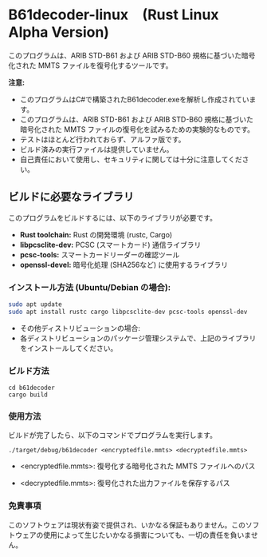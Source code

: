 # B61decoder-linux　(Rust Linux Alpha Version)

このプログラムは、ARIB STD-B61 および ARIB STD-B60 規格に基づいた暗号化された MMTS ファイルを復号化するツールです。

**注意:**
*   このプログラムはC#で構築されたB61decoder.exeを解析し作成されています。
*   このプログラムは、ARIB STD-B61 および ARIB STD-B60 規格に基づいた暗号化された MMTS ファイルの復号化を試みるための実験的なものです。
*   テストはほとんど行われておらず、アルファ版です。
*   ビルド済みの実行ファイルは提供していません。
*   自己責任において使用し、セキュリティに関しては十分に注意してください。

## ビルドに必要なライブラリ

このプログラムをビルドするには、以下のライブラリが必要です。

*   **Rust toolchain:** Rust の開発環境 (rustc, Cargo)
*   **libpcsclite-dev:** PCSC (スマートカード) 通信ライブラリ
*   **pcsc-tools:** スマートカードリーダーの確認ツール
*   **openssl-devel:** 暗号化処理 (SHA256など) に使用するライブラリ

### インストール方法 (Ubuntu/Debian の場合):

```bash
sudo apt update
sudo apt install rustc cargo libpcsclite-dev pcsc-tools openssl-dev
```

*   その他ディストリビューションの場合:
*   各ディストリビューションのパッケージ管理システムで、上記のライブラリをインストールしてください。

### ビルド方法
```
cd b61decoder
cargo build
```

### 使用方法

ビルドが完了したら、以下のコマンドでプログラムを実行します。
```
./target/debug/b61decoder <encryptedfile.mmts> <decryptedfile.mmts>
```

*   <encryptedfile.mmts>: 復号化する暗号化された MMTS ファイルへのパス

*   <decryptedfile.mmts>: 復号化された出力ファイルを保存するパス

### 免責事項
このソフトウェアは現状有姿で提供され、いかなる保証もありません。このソフトウェアの使用によって生じたいかなる損害についても、一切の責任を負いません。

